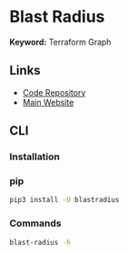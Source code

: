 # Blast Radius

**Keyword:** Terraform Graph

## Links

- [Code Repository](https://github.com/28mm/blast-radius)
- [Main Website](https://28mm.github.io/blast-radius-docs/)

## CLI

### Installation

### pip

```sh
pip3 install -U blastradius
```

### Commands

```sh
blast-radius -h
```

